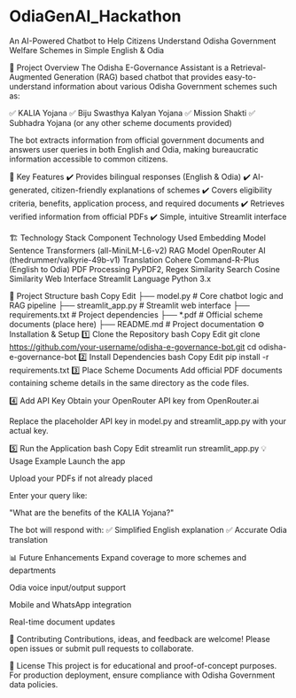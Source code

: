 # OdiaGenAI_Hackathon
An AI-Powered Chatbot to Help Citizens Understand Odisha Government Welfare Schemes in Simple English & Odia

📌 Project Overview
The Odisha E-Governance Assistant is a Retrieval-Augmented Generation (RAG) based chatbot that provides easy-to-understand information about various Odisha Government schemes such as:

✅ KALIA Yojana
✅ Biju Swasthya Kalyan Yojana
✅ Mission Shakti
✅ Subhadra Yojana (or any other scheme documents provided)

The bot extracts information from official government documents and answers user queries in both English and Odia, making bureaucratic information accessible to common citizens.

🚀 Key Features
✔️ Provides bilingual responses (English & Odia)
✔️ AI-generated, citizen-friendly explanations of schemes
✔️ Covers eligibility criteria, benefits, application process, and required documents
✔️ Retrieves verified information from official PDFs
✔️ Simple, intuitive Streamlit interface

🏗️ Technology Stack
Component	Technology Used
Embedding Model	Sentence Transformers (all-MiniLM-L6-v2)
RAG Model	OpenRouter AI (thedrummer/valkyrie-49b-v1)
Translation	Cohere Command-R-Plus (English to Odia)
PDF Processing	PyPDF2, Regex
Similarity Search	Cosine Similarity
Web Interface	Streamlit
Language	Python 3.x

📂 Project Structure
bash
Copy
Edit
├── model.py              # Core chatbot logic and RAG pipeline
├── streamlit_app.py      # Streamlit web interface
├── requirements.txt      # Project dependencies
├── *.pdf                 # Official scheme documents (place here)
├── README.md             # Project documentation
⚙️ Installation & Setup
1️⃣ Clone the Repository
bash
Copy
Edit
git clone https://github.com/your-username/odisha-e-governance-bot.git
cd odisha-e-governance-bot
2️⃣ Install Dependencies
bash
Copy
Edit
pip install -r requirements.txt
3️⃣ Place Scheme Documents
Add official PDF documents containing scheme details in the same directory as the code files.

4️⃣ Add API Key
Obtain your OpenRouter API key from OpenRouter.ai

Replace the placeholder API key in model.py and streamlit_app.py with your actual key.

5️⃣ Run the Application
bash
Copy
Edit
streamlit run streamlit_app.py
💡 Usage Example
Launch the app

Upload your PDFs if not already placed

Enter your query like:

"What are the benefits of the KALIA Yojana?"

The bot will respond with:
✅ Simplified English explanation
✅ Accurate Odia translation

📊 Future Enhancements
Expand coverage to more schemes and departments

Odia voice input/output support

Mobile and WhatsApp integration

Real-time document updates

🤝 Contributing
Contributions, ideas, and feedback are welcome!
Please open issues or submit pull requests to collaborate.

📄 License
This project is for educational and proof-of-concept purposes. For production deployment, ensure compliance with Odisha Government data policies.
